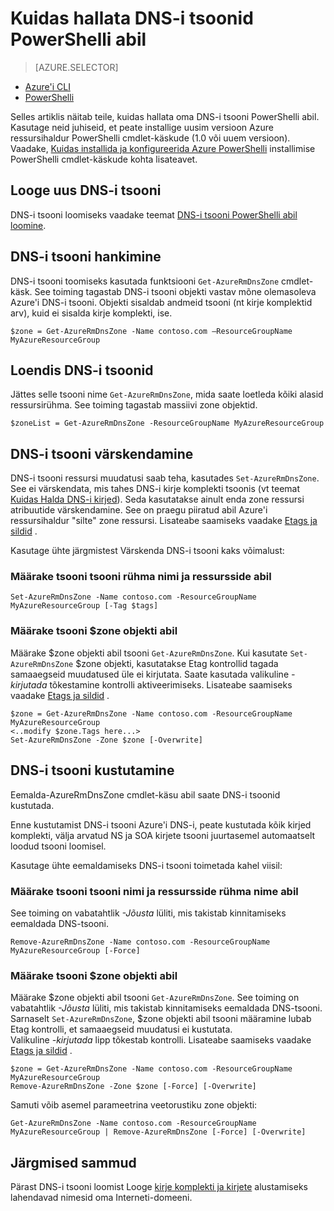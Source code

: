 <properties
   pageTitle="DNS-i tsoonid PowerShelli kaudu haldamise | Microsoft Azure'i"
   description="DNS-i tsoonid Azure PowerShelli abil saate hallata. Kuidas värskendada, kustutada ja Azure DNS-i DNS-i tsoonid loomine"
   services="dns"
   documentationCenter="na"
   authors="sdwheeler"
   manager="carmonm"
   editor=""/>

<tags
   ms.service="dns"
   ms.devlang="na"
   ms.topic="article"
   ms.tgt_pltfrm="na"
   ms.workload="infrastructure-services"
   ms.date="08/16/2016"
   ms.author="sewhee"/>

# <a name="how-to-manage-dns-zones-using-powershell"></a>Kuidas hallata DNS-i tsoonid PowerShelli abil

> [AZURE.SELECTOR]
- [Azure'i CLI](dns-operations-dnszones-cli.md)
- [PowerShelli](dns-operations-dnszones.md)



Selles artiklis näitab teile, kuidas hallata oma DNS-i tsooni PowerShelli abil. Kasutage neid juhiseid, et peate installige uusim versioon Azure ressursihaldur PowerShelli cmdlet-käskude (1.0 või uuem versioon). Vaadake, [Kuidas installida ja konfigureerida Azure PowerShelli](../powershell-install-configure.md) installimise PowerShelli cmdlet-käskude kohta lisateavet.


## <a name="create-a-new-dns-zone"></a>Looge uus DNS-i tsooni

DNS-i tsooni loomiseks vaadake teemat [DNS-i tsooni PowerShelli abil loomine](dns-getstarted-create-dnszone.md).

## <a name="get-a-dns-zone"></a>DNS-i tsooni hankimine

DNS-i tsooni toomiseks kasutada funktsiooni `Get-AzureRmDnsZone` cmdlet-käsk. See toiming tagastab DNS-i tsooni objekti vastav mõne olemasoleva Azure'i DNS-i tsooni. Objekti sisaldab andmeid tsooni (nt kirje komplektid arv), kuid ei sisalda kirje komplekti, ise.

    $zone = Get-AzureRmDnsZone -Name contoso.com –ResourceGroupName MyAzureResourceGroup

## <a name="list-dns-zones"></a>Loendis DNS-i tsoonid

Jättes selle tsooni nime `Get-AzureRmDnsZone`, mida saate loetleda kõiki alasid ressursirühma. See toiming tagastab massiivi zone objektid.

    $zoneList = Get-AzureRmDnsZone -ResourceGroupName MyAzureResourceGroup

## <a name="update-a-dns-zone"></a>DNS-i tsooni värskendamine

DNS-i tsooni ressursi muudatusi saab teha, kasutades `Set-AzureRmDnsZone`. See ei värskendata, mis tahes DNS-i kirje komplekti tsoonis (vt teemat [Kuidas Halda DNS-i kirjed](dns-operations-recordsets.md)). Seda kasutatakse ainult enda zone ressursi atribuutide värskendamine. See on praegu piiratud abil Azure'i ressursihaldur "silte" zone ressursi. Lisateabe saamiseks vaadake [Etags ja sildid](dns-getstarted-create-dnszone.md#Etags-and-tags) .

Kasutage ühte järgmistest Värskenda DNS-i tsooni kaks võimalust:

### <a name="specify-the-zone-using-the-zone-name-and-resource-group"></a>Määrake tsooni tsooni rühma nimi ja ressursside abil

    Set-AzureRmDnsZone -Name contoso.com -ResourceGroupName MyAzureResourceGroup [-Tag $tags]

### <a name="specify-the-zone-using-a-zone-object"></a>Määrake tsooni $zone objekti abil

Määrake $zone objekti abil tsooni `Get-AzureRmDnsZone`. Kui kasutate `Set-AzureRmDnsZone` $zone objekti, kasutatakse Etag kontrollid tagada samaaegseid muudatused üle ei kirjutata. Saate kasutada valikuline *-kirjutada* tõkestamine kontrolli aktiveerimiseks. Lisateabe saamiseks vaadake [Etags ja sildid](dns-getstarted-create-dnszone.md#Etags-and-tags) .


    $zone = Get-AzureRmDnsZone -Name contoso.com -ResourceGroupName MyAzureResourceGroup
    <..modify $zone.Tags here...>
    Set-AzureRmDnsZone -Zone $zone [-Overwrite]


## <a name="delete-a-dns-zone"></a>DNS-i tsooni kustutamine

Eemalda-AzureRmDnsZone cmdlet-käsu abil saate DNS-i tsoonid kustutada.

Enne kustutamist DNS-i tsooni Azure'i DNS-i, peate kustutada kõik kirjed komplekti, välja arvatud NS ja SOA kirjete tsooni juurtasemel automaatselt loodud tsooni loomisel.

Kasutage ühte eemaldamiseks DNS-i tsooni toimetada kahel viisil:

### <a name="specify-the-zone-using-the-zone-name-and-resource-group-name"></a>Määrake tsooni tsooni nimi ja ressursside rühma nime abil

See toiming on vabatahtlik *-Jõusta* lüliti, mis takistab kinnitamiseks eemaldada DNS-tsooni.

    Remove-AzureRmDnsZone -Name contoso.com -ResourceGroupName MyAzureResourceGroup [-Force]

### <a name="specify-the-zone-using-a-zone-object"></a>Määrake tsooni $zone objekti abil

Määrake $zone objekti abil tsooni `Get-AzureRmDnsZone`. See toiming on vabatahtlik *-Jõusta* lüliti, mis takistab kinnitamiseks eemaldada DNS-tsooni. Sarnaselt `Set-AzureRmDnsZone`, $zone objekti abil tsooni määramine lubab Etag kontrolli, et samaaegseid muudatusi ei kustutata. <BR>
Valikuline *-kirjutada* lipp tõkestab kontrolli. Lisateabe saamiseks vaadake [Etags ja sildid](dns-getstarted-create-dnszone.md#Etags-and-tags) .

    $zone = Get-AzureRmDnsZone -Name contoso.com -ResourceGroupName MyAzureResourceGroup
    Remove-AzureRmDnsZone -Zone $zone [-Force] [-Overwrite]



Samuti võib asemel parameetrina veetorustiku zone objekti:

    Get-AzureRmDnsZone -Name contoso.com -ResourceGroupName MyAzureResourceGroup | Remove-AzureRmDnsZone [-Force] [-Overwrite]

## <a name="next-steps"></a>Järgmised sammud

Pärast DNS-i tsooni loomist Looge [kirje komplekti ja kirjete](dns-getstarted-create-recordset.md) alustamiseks lahendavad nimesid oma Interneti-domeeni.